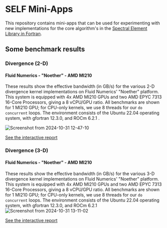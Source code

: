 # SELF Mini-Apps

This repository contains mini-apps that can be used for experimenting with new implementations for the core algorithm's in the [Spectral Element Library in Fortran](https://github.com/fluidnumerics/self).

## Some benchmark results

### Divergence (2-D)

#### Fluid Numerics - "Noether" - AMD MI210
These results show the effective bandwidth (in GB/s) for the various 2-D divergence kernel implementations on Fluid Numerics' "Noether" platform. This system is equipped with 4x AMD MI210 GPUs and two AMD EPYC 7313 16-Core Processors, giving a 8 vCPU/GPU ratio. All benchmarks are shown for 1 MI210 GPU; for CPU-only kernels, we use 8 threads for our `do concurrent` loops. The environment consists of the Ubuntu 22.04 operating system, with gfortran 12.3.0, and ROCm 6.2.1 .

![Screenshot from 2024-10-31 12-47-10](https://github.com/user-attachments/assets/758de07c-374b-4afb-b88f-9aa759349cc3)

[See the interactive report](https://lookerstudio.google.com/embed/reporting/98277cb6-767d-41b5-b20c-af7eee9939e1/page/6xdIE)

### Divergence (3-D)

#### Fluid Numerics - "Noether" - AMD MI210
These results show the effective bandwidth (in GB/s) for the various 3-D divergence kernel implementations on Fluid Numerics' "Noether" platform. This system is equipped with 4x AMD MI210 GPUs and two AMD EPYC 7313 16-Core Processors, giving a 8 vCPU/GPU ratio. All benchmarks are shown for 1 MI210 GPU; for CPU-only kernels, we use 8 threads for our `do concurrent` loops. The environment consists of the Ubuntu 22.04 operating system, with gfortran 12.3.0, and ROCm 6.2.1![Screenshot from 2024-10-31 13-11-02](https://github.com/user-attachments/assets/2533dade-2a65-4457-bbf6-c7b3eb2ee72c)

[See the interactive report](https://lookerstudio.google.com/embed/reporting/98277cb6-767d-41b5-b20c-af7eee9939e1/page/p_ftc798jimd)
